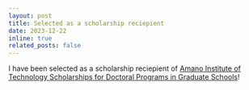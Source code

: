 ```yaml
---
layout: post
title: Selected as a scholarship reciepient
date: 2023-12-22
inline: true
related_posts: false
---
```


I have been selected as a scholarship reciepient of [Amano Institute of Technology Scholarships for Doctoral Programs in Graduate Schools](https://zai-amano.or.jp/en/scholarship-g_special)!